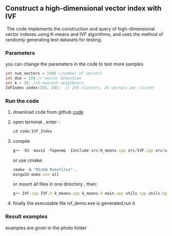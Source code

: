 ## Construct a high-dimensional vector index with IVF

​		The code implements the construction and query of high-dimensional vector indexes using K-means and IVF algorithms, and uses the method of randomly generating test datasets for testing.

### Parameters

you can change the parameters in the code to test more samples
```c++
int num_vectors = 1000 //number of vectors
int dim = 128 // vector dimention
int k = 30; //k-nearest neighbours
IVFIndex index(256, 20);  // 256 clusters, 20 vectors per cluster
```

### Run the code

1. download code from github [code](https://github.com/jinkyky/Research_IVF.git)

2. open terminal , enter : 

   ```js
   cd code/IVF_Index
   ```

3. compile

   ```js
   g++ -O3 -mavx2 -fopenmp -Iinclude src/k_means.cpp src/IVF.cpp src/utils.cpp main.cpp -o ivf_demo
   ```

   or use cmake:

   ```js
   cmake -G "MinGW Makefiles" .
   mingw32-make.exe all 
   ```

   or mount all files in one directory , then:

   ```js
   g++ IVF.cpp IVF.h k_means.cpp k_means.h main.cpp utils.cpp utils.hpp -o ivf_demo
   ```

4. finally the executable file ivf_demo.exe is generated,run it

### Result examples

examples are given in the photo folder
